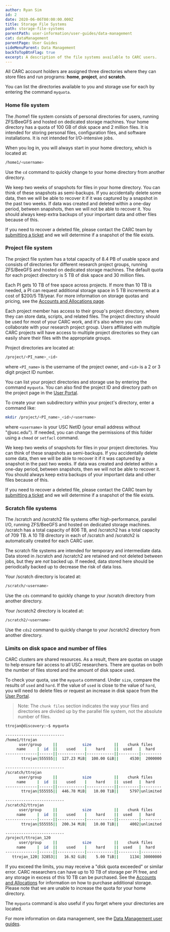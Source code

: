 ```yaml
---
author: Ryan Sim
id: 2
date: 2020-06-06T00:00:00.000Z
title: Storage File Systems
path: storage-file-systems
parentPath: user-information/user-guides/data-management
cat: dataManagement
parentPage: User Guides
sideMenuParent: Data Management
backToTopBtnFlag: true
excerpt: A description of the file systems available to CARC users.
---
```


All CARC account holders are assigned three directories where they can store files and run programs: **home**, **project**, and **scratch**.

You can list the directories available to you and storage use for each by entering the command `myquota`.

### Home file system

The /home1 file system consists of personal directories for users, running ZFS/BeeGFS and hosted on dedicated storage machines. Your home directory has a quota of 100 GB of disk space and 2 million files. It is intended for storing personal files, configuration files, and software installations. It is not intended for I/O-intensive jobs.

When you log in, you will always start in your home directory, which is located at:

```sh
/home1/<username>
```

Use the `cd` command to quickly change to your home directory from another directory.

We keep two weeks of snapshots for files in your home directory. You can think of these snapshots as semi-backups. If you accidentally delete some data, then we will be able to recover it if it was captured by a snapshot in the past two weeks. If data was created and deleted within a one-day period, between snapshots, then we will not be able to recover it. You should always keep extra backups of your important data and other files because of this.

If you need to recover a deleted file, please contact the CARC team by [submitting a ticket](/user-information/ticket-submission) and we will determine if a snapshot of the file exists.

### Project file system

The project file system has a total capacity of 8.4 PB of usable space and consists of directories for different research project groups, running ZFS/BeeGFS and hosted on dedicated storage machines. The default quota for each project directory is 5 TB of disk space and 30 million files.

Each PI gets 10 TB of free space across projects. If more than 10 TB is needed, a PI can request additional storage space in 5 TB increments at a cost of $200/5 TB/year. For more information on storage quotas and pricing, see the [Accounts and Allocations page](/user-information/accounts).

Each project member has access to their group's project directory, where they can store data, scripts, and related files. The project directory should be used for most of your CARC work, and it's also where you can collaborate with your research project group. Users affiliated with multiple CARC projects will have access to multiple project directories so they can easily share their files with the appropriate groups.

Project directories are located at:

```sh
/project/<PI_name>_<id>
```

where `<PI_name>` is the username of the project owner, and `<id>` is a 2 or 3 digit project ID number.

You can list your project directories and storage use by entering the command `myquota`. You can also find the project ID and directory path on the project page in the [User Portal](/user-information/user-guides/high-performance-computing/research-computing-user-portal).

To create your own subdirectory within your project's directory, enter a command like:

```sh
mkdir /project/<PI_name>_<id>/<username>
```

where `<username>` is your USC NetID (your email address without "@usc.edu"). If needed, you can change the permissions of this folder using a `chmod` or `setfacl` command.

We keep two weeks of snapshots for files in your project directories. You can think of these snapshots as semi-backups. If you accidentally delete some data, then we will be able to recover it if it was captured by a snapshot in the past two weeks. If data was created and deleted within a one-day period, between snapshots, then we will not be able to recover it. You should always keep extra backups of your important data and other files because of this.

If you need to recover a deleted file, please contact the CARC team by [submitting a ticket](/user-information/ticket-submission) and we will determine if a snapshot of the file exists.

### Scratch file systems

The /scratch and /scratch2 file systems offer high-performance, parallel I/O, running ZFS/BeeGFS and hosted on dedicated storage machines. /scratch has a total capacity of 806 TB, and /scratch2 has a total capacity of 709 TB. A 10 TB directory in each of /scratch and /scratch2 is automatically created for each CARC user.

The scratch file systems are intended for temporary and intermediate data. Data stored in /scratch and /scratch2 are retained and not deleted between jobs, but they are *not* backed up. If needed, data stored here should be periodically backed up to decrease the risk of data loss.

Your /scratch directory is located at:

```sh
/scratch/<username>
```

Use the `cds` command to quickly change to your /scratch directory from another directory.

Your /scratch2 directory is located at:

```sh
/scratch2/<username>
```

Use the `cds2` command to quickly change to your /scratch2 directory from another directory.

### Limits on disk space and number of files

CARC clusters are shared resources. As a result, there are quotas on usage to help ensure fair access to all USC researchers. There are quotas on both the number of files stored and the amount of disk space used.

To check your quota, use the `myquota` command. Under `size`, compare the results of `used` and `hard`. If the value of `used` is close to the value of `hard`, you will need to delete files or request an increase in disk space from the [User Portal](/user-information/user-guides/high-performance-computing/research-computing-user-portal).

> Note: The `chunk files` section indicates the way your files and directories are divided up by the parallel file system, not the absolute number of files.

```sh
ttrojan@discovery:~$ myquota

--------------------------
/home1/ttrojan
      user/group     ||           size          ||    chunk files    
     name     |  id  ||    used    |    hard    ||  used   |  hard   
--------------|------||------------|------------||---------|---------
       ttrojan|555555||  127.23 MiB|  100.00 GiB||     4530|  2000000

--------------------------
/scratch/ttrojan
      user/group     ||           size          ||    chunk files    
     name     |  id  ||    used    |    hard    ||  used   |  hard   
--------------|------||------------|------------||---------|---------
       ttrojan|555555||  446.78 MiB|   10.00 TiB||     5797|unlimited

--------------------------
/scratch2/ttrojan
      user/group     ||           size          ||    chunk files    
     name     |  id  ||    used    |    hard    ||  used   |  hard   
--------------|------||------------|------------||---------|---------
       ttrojan|555555||  200.34 MiB|   10.00 TiB||     4002|unlimited

--------------------------
/project/ttrojan_120
      user/group     ||           size          ||    chunk files
     name     |  id  ||    used    |    hard    ||  used   |  hard
--------------|------||------------|------------||---------|---------
   ttrojan_120| 32853||   16.92 GiB|    5.00 TiB||     1134| 30000000
```

If you exceed the limits, you may receive a "disk quota exceeded" or similar error. CARC researchers can have up to 10 TB of storage per PI free, and any storage in excess of this 10 TB can be purchased. See the [Accounts and Allocations](/user-information/accounts) for information on how to purchase additional storage. Please note that we are unable to increase the quota for your home directory. 

The `myquota` command is also useful if you forget where your directories are located.

For more information on data management, see the [Data Management user guides](/user-information/user-guides/data-management).
